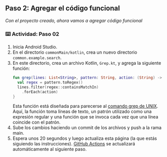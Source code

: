 

<!--
  <<< Author notes: Step 2 >>>
  Start this step by acknowledging the previous step.
  Define terms and link to docs.github.com.
  TBD-step-2-notes.
-->

## Paso 2: Agregar el código funcional

_Con el proyecto creado, ahora vamos a agregar código funcional_

### :keyboard: Actividad: Paso 02

1. Inicia Android Studio.
1. En el directorio `commonMain/kotlin`, crea un nuevo directorio `common.example.search`.
1. En este directorio, crea un archivo Kotlin, `Grep.kt`, y agrega la siguiente función:
    ```kotlin
    fun grep(lines: List<String>, pattern: String, action: (String) -> Unit) {
      val regex = pattern.toRegex()
      lines.filter(regex::containsMatchIn)
        .forEach(action)
    }
    ```
    Esta función está diseñada para parecerse al [comando grep de UNIX](https://es.wikipedia.org/wiki/Grep). Aquí, la función toma líneas de texto, un patrón utilizado como una expresión regular y una función que se invoca cada vez que una línea coincide con el patrón.
1. Sube los cambios haciendo un commit de los archivos y push a la rama main.
1. Espera unos 20 segundos y luego actualiza esta página (la que estás siguiendo las instrucciones). [GitHub Actions](https://docs.github.com/es/actions) se actualizará automáticamente al siguiente paso.


